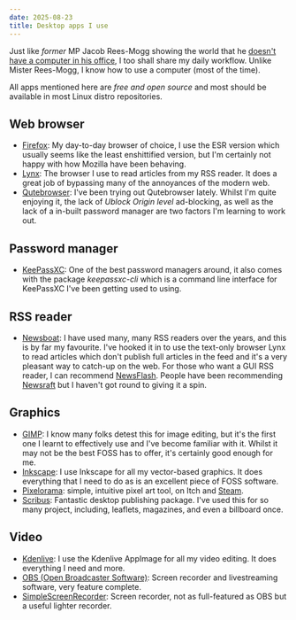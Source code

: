 ```yaml
---
date: 2025-08-23
title: Desktop apps I use
---
```


Just like *former* MP Jacob Rees-Mogg showing the world that he [doesn't have a computer in his office](https://www.thelondoneconomic.com/politics/picture-of-rees-moggs-desk-shows-he-doesnt-use-a-computer-and-nobody-is-surprised-322645), I too shall share my daily workflow. Unlike Mister Rees-Mogg, I know how to use a computer (most of the time).

All apps mentioned here are *free and open source* and most should be available in most Linux distro repositories.

## Web browser

- [Firefox](https://www.mozilla.org/firefox): My day-to-day browser of choice, I use the ESR version which usually seems like the least enshittified version, but I'm certainly not happy with how Mozilla have been behaving.
- [Lynx](https://lynx.invisible-island.net): The browser I use to read articles from my RSS reader. It does a great job of bypassing many of the annoyances of the modern web.
- [Qutebrowser](https://qutebrowser.org): I've been trying out Qutebrowser lately. Whilst I'm quite enjoying it, the lack of *Ublock Origin level* ad-blocking, as well as the lack of a in-built password manager are two factors I'm learning to work out.

## Password manager

- [KeePassXC](https://keepassxc.org): One of the best password managers around, it also comes with the package *keepassxc-cli* which is a command line interface for KeePassXC I've been getting used to using.

## RSS reader

- [Newsboat](https://newsboat.org): I have used many, many RSS readers over the years, and this is by far my favourite. I've hooked it in to use the text-only browser Lynx to read articles which don't publish full articles in the feed and it's a very pleasant way to catch-up on the web. For those who want a GUI RSS reader, I can recommend [NewsFlash](https://github.com/patchedsoul/news-flash). People have been recommending [Newsraft](https://codeberg.org/newsraft/newsraft) but I haven't got round to giving it a spin.

## Graphics

- [GIMP](https://www.gimp.org): I know many folks detest this for image editing, but it's the first one I learnt to effectively use and I've become familiar with it. Whilst it may not be the best FOSS has to offer, it's certainly good enough for me.
- [Inkscape](https://inkscape.org/en): I use Inkscape for all my vector-based graphics. It does everything that I need to do as is an excellent piece of FOSS software.
- [Pixelorama](https://orama-interactive.itch.io/pixelorama): simple, intuitive pixel art tool, on Itch and [Steam](https://store.steampowered.com/app/2779170/Pixelorama).
- [Scribus](https://www.scribus.net): Fantastic desktop publishing package. I've used this for so many project, including, leaflets, magazines, and even a billboard once.

## Video

- [Kdenlive](https://kdenlive.org): I use the Kdenlive AppImage for all my video editing. It does everything I need and more.
- [OBS (Open Broadcaster Software)](https://obsproject.com): Screen recorder and livestreaming software, very feature complete.
- [SimpleScreenRecorder](http://www.maartenbaert.be/simplescreenrecorder): Screen recorder, not as full-featured as OBS but a useful lighter recorder.
